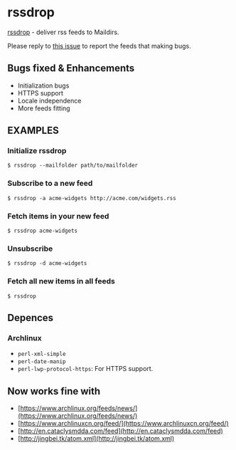 rssdrop
========

[rssdrop](http://search.cpan.org/~acg/rssdrop-0.2/rssdrop) - deliver rss feeds to Maildirs.

Please reply to [this issue](https://github.com/petronny/rssdrop/issues/1) to report the feeds that making bugs.

## Bugs fixed & Enhancements

* Initialization bugs
* HTTPS support
* Locale independence
* More feeds fitting

## EXAMPLES

### Initialize rssdrop

	$ rssdrop --mailfolder path/to/mailfolder

### Subscribe to a new feed

	$ rssdrop -a acme-widgets http://acme.com/widgets.rss

### Fetch items in your new feed

	$ rssdrop acme-widgets

### Unsubscribe

	$ rssdrop -d acme-widgets

### Fetch all new items in all feeds

	$ rssdrop

## Depences

### Archlinux

* `perl-xml-simple`
* `perl-date-manip`
* `perl-lwp-protocol-https`: For HTTPS support.

## Now works fine with

* [https://www.archlinux.org/feeds/news/](https://www.archlinux.org/feeds/news/)
* [https://www.archlinuxcn.org/feed/](https://www.archlinuxcn.org/feed/)
* [http://en.cataclysmdda.com/feed](http://en.cataclysmdda.com/feed)
* [http://jingbei.tk/atom.xml](http://jingbei.tk/atom.xml)

